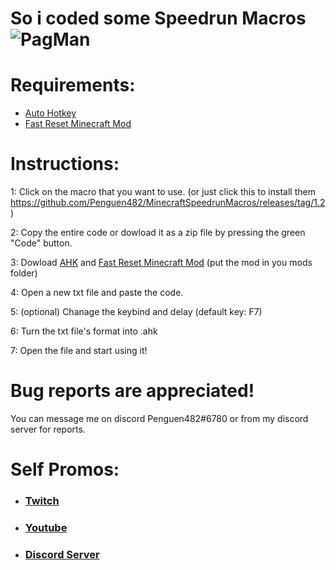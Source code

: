 # So i coded some Speedrun Macros ![PagMan](https://user-images.githubusercontent.com/65160246/121515720-2da72a80-c9f6-11eb-9793-ed0d66112c98.png)
# Requirements:
- [Auto Hotkey](https://www.autohotkey.com/)
- [Fast Reset Minecraft Mod](https://github.com/jan-leila/FastReset/releases/tag/1.3.3)


# Instructions:

1: Click on the macro that you want to use. (or just click this to install them https://github.com/Penguen482/MinecraftSpeedrunMacros/releases/tag/1.2 )

2: Copy the entire code or dowload it as a zip file by pressing the green "Code" button.

3: Dowload [AHK](https://www.autohotkey.com/) and [Fast Reset Minecraft Mod](https://github.com/jan-leila/FastReset/releases/tag/1.3.3) (put the mod in you mods folder)

4: Open a new txt file and paste the code.

5: (optional) Chanage the keybind and delay (default key: F7)

6: Turn the txt file's format into .ahk

7: Open the file and start using it!


# **Bug reports are appreciated!**
 You can message me on discord Penguen482#6780 or from my discord server for reports.


 
 
 
 
 
 # Self Promos:


 - ###  [Twitch](https://www.twitch.tv/penguen482_)

 - ###  [Youtube](https://www.youtube.com/channel/UC2YxB9TYOD1R123lcKK3WFw)
 
 - ###  [Discord Server](https://discord.gg/UrwCv25dfX)
 
